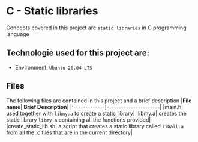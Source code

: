 # C - Static libraries
Concepts covered in this project are `static libraries` in C programming language

## Technologie used for this project are:
- Environment: `Ubuntu 20.04 LTS`

## Files
The following files are contained in this project and a brief description
|**File name**| **Brief Description**|
|:-------------|----------------------|
|main.h| used together with `libmy.a` to create a static library|
|libmy.a| creates the static library `libmy.a` containing all the functions provided|
|create_static_lib.sh| a script that creates a static library called `liball.a` from all the .c files that are in the current directory|

